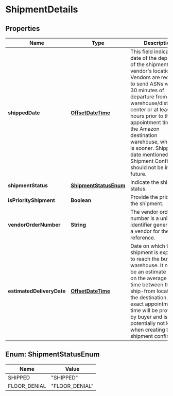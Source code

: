 # ShipmentDetails

## Properties
Name | Type | Description | Notes
------------ | ------------- | ------------- | -------------
**shippedDate** | [**OffsetDateTime**](OffsetDateTime.md) | This field indicates the date of the departure of the shipment from vendor&#x27;s location. Vendors are requested to send ASNs within 30 minutes of departure from their warehouse/distribution center or at least 6 hours prior to the appointment time at the Amazon destination warehouse, whichever is sooner. Shipped date mentioned in the Shipment Confirmation should not be in the future. | 
**shipmentStatus** | [**ShipmentStatusEnum**](#ShipmentStatusEnum) | Indicate the shipment status. | 
**isPriorityShipment** | **Boolean** | Provide the priority of the shipment. |  [optional]
**vendorOrderNumber** | **String** | The vendor order number is a unique identifier generated by a vendor for their reference. |  [optional]
**estimatedDeliveryDate** | [**OffsetDateTime**](OffsetDateTime.md) | Date on which the shipment is expected to reach the buyer&#x27;s warehouse. It needs to be an estimate based on the average transit time between the ship-from location and the destination. The exact appointment time will be provided by buyer and is potentially not known when creating the shipment confirmation. |  [optional]

<a name="ShipmentStatusEnum"></a>
## Enum: ShipmentStatusEnum
Name | Value
---- | -----
SHIPPED | &quot;SHIPPED&quot;
FLOOR_DENIAL | &quot;FLOOR_DENIAL&quot;

